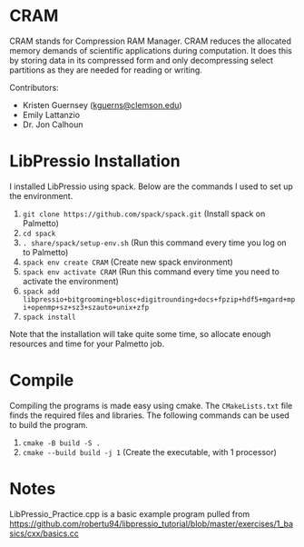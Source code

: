 # CRAM
CRAM stands for Compression RAM Manager. CRAM reduces the allocated memory demands of scientific applications during computation. It does this by storing data in its compressed form and only decompressing select partitions as they are needed for reading or writing.

Contributors:

- Kristen Guernsey (kguerns@clemson.edu)
- Emily Lattanzio
- Dr. Jon Calhoun

# LibPressio Installation
I installed LibPressio using spack. Below are the commands I used to set up the environment.

1. ```git clone https://github.com/spack/spack.git``` (Install spack on Palmetto)
2. ```cd spack```
3. ```. share/spack/setup-env.sh``` (Run this command every time you log on to Palmetto)
4. ```spack env create CRAM``` (Create new spack environment)
5. ```spack env activate CRAM``` (Run this command every time you need to activate the environment)
6. ```spack add libpressio+bitgrooming+blosc+digitrounding+docs+fpzip+hdf5+mgard+mpi+openmp+sz+sz3+szauto+unix+zfp```
7. ```spack install```

Note that the installation will take quite some time, so allocate enough resources and time for your Palmetto job.

# Compile
Compiling the programs is made easy using cmake. The ```CMakeLists.txt``` file finds the required files and libraries. The following commands can be used to build the program.

1. ```cmake -B build -S .```
2. ```cmake --build build -j 1``` (Create the executable, with 1 processor) 

# Notes
LibPressio_Practice.cpp is a basic example program pulled from https://github.com/robertu94/libpressio_tutorial/blob/master/exercises/1_basics/cxx/basics.cc
